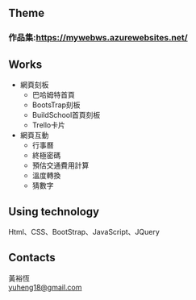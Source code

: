 ## Theme
### 作品集:https://mywebws.azurewebsites.net/

## Works
* 網頁刻板
    * 巴哈姆特首頁
    * BootsTrap刻板
    * BuildSchool首頁刻板
    * Trello卡片
* 網頁互動
    * 行事曆
    * 終極密碼
    * 預估交通費用計算
    * 溫度轉換
    * 猜數字
## Using technology
Html、CSS、BootStrap、JavaScript、JQuery
## Contacts
黃裕恆  
yuheng18@gmail.com